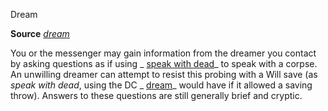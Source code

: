 Dream

**Source** [_dream_](/pathfinderRPG/prd/spells/dream.html#_dream)

You or the messenger may gain information from the dreamer you contact by asking questions as if using _ [speak with dead](/pathfinderRPG/prd/spells/speakWithDead.html#_speak-with-dead)_ to speak with a corpse. An unwilling dreamer can attempt to resist this probing with a Will save (as _speak with dead_, using the DC _ [dream](/pathfinderRPG/prd/spells/dream.html#_dream)_ would have if it allowed a saving throw). Answers to these questions are still generally brief and cryptic.

